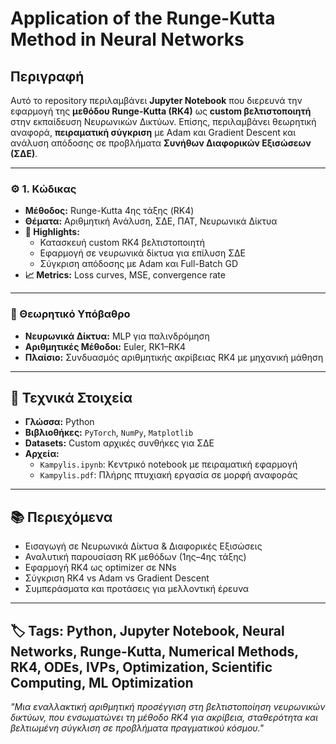 # **Application of the Runge-Kutta Method in Neural Networks**

## **Περιγραφή**
Αυτό το repository περιλαμβάνει **Jupyter Notebook** που διερευνά την εφαρμογή της **μεθόδου Runge-Kutta (RK4)** ως **custom βελτιστοποιητή** στην εκπαίδευση Νευρωνικών Δικτύων. Επίσης, περιλαμβάνει θεωρητική αναφορά, **πειραματική σύγκριση** με Adam και Gradient Descent και ανάλυση απόδοσης σε προβλήματα **Συνήθων Διαφορικών Εξισώσεων (ΣΔΕ)**.

---

### **⚙️ 1. Κώδικας**
- **Μέθοδος:** Runge-Kutta 4ης τάξης (RK4)
- **Θέματα:** Αριθμητική Ανάλυση, ΣΔΕ, ΠΑΤ, Νευρωνικά Δίκτυα
- **🎯 Highlights:**
  - Κατασκευή custom RK4 βελτιστοποιητή
  - Εφαρμογή σε νευρωνικά δίκτυα για επίλυση ΣΔΕ
  - Σύγκριση απόδοσης με Adam και Full-Batch GD
- **📈 Metrics:** Loss curves, MSE, convergence rate

---

### **🧠 Θεωρητικό Υπόβαθρο**
- **Νευρωνικά Δίκτυα:** MLP για παλινδρόμηση
- **Αριθμητικές Μέθοδοι:** Euler, RK1–RK4
- **Πλαίσιο:** Συνδυασμός αριθμητικής ακρίβειας RK4 με μηχανική μάθηση

---

## **🧪 Τεχνικά Στοιχεία**
- **Γλώσσα:** Python
- **Βιβλιοθήκες:** `PyTorch`, `NumPy`, `Matplotlib`
- **Datasets:** Custom αρχικές συνθήκες για ΣΔΕ
- **Αρχεία:**
  - `Kampylis.ipynb`: Κεντρικό notebook με πειραματική εφαρμογή
  - `Kampylis.pdf`: Πλήρης πτυχιακή εργασία σε μορφή αναφοράς

---

## **📚 Περιεχόμενα**
- Εισαγωγή σε Νευρωνικά Δίκτυα & Διαφορικές Εξισώσεις
- Αναλυτική παρουσίαση RK μεθόδων (1ης–4ης τάξης)
- Εφαρμογή RK4 ως optimizer σε NNs
- Σύγκριση RK4 vs Adam vs Gradient Descent
- Συμπεράσματα και προτάσεις για μελλοντική έρευνα

---

## **🏷️ Tags:**  **Python**, **Jupyter Notebook**, **Neural Networks**, **Runge-Kutta**, **Numerical Methods**, **RK4**, **ODEs**, **IVPs**, **Optimization**, **Scientific Computing**, **ML Optimization**

*"Μια εναλλακτική αριθμητική προσέγγιση στη βελτιστοποίηση νευρωνικών δικτύων, που ενσωματώνει τη μέθοδο RK4 για ακρίβεια, σταθερότητα και βελτιωμένη σύγκλιση σε προβλήματα πραγματικού κόσμου."*

